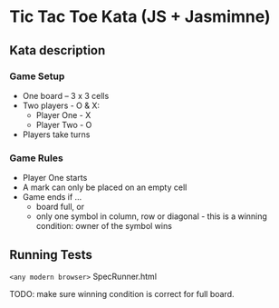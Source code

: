 # Tic Tac Toe Kata (JS + Jasmimne)

## Kata description

### Game Setup

- One board – 3 x 3 cells
- Two players - O & X:
  - Player One - X
  - Player Two - O
- Players take turns

### Game Rules

- Player One starts
- A mark can only be placed on an empty cell
- Game ends if …
  - board full, or
  - only one symbol in column, row or diagonal - this
 is a winning condition: owner of the symbol wins

## Running Tests

`<any modern browser>` SpecRunner.html

TODO: make sure winning condition is correct for full board.
